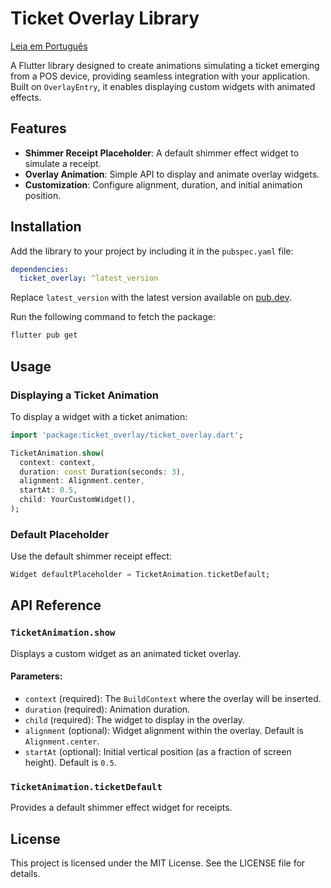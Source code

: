 # Ticket Overlay Library

[Leia em Português](README.md)

A Flutter library designed to create animations simulating a ticket emerging from a POS device, providing seamless integration with your application. Built on `OverlayEntry`, it enables displaying custom widgets with animated effects.

## Features

- **Shimmer Receipt Placeholder**: A default shimmer effect widget to simulate a receipt.
- **Overlay Animation**: Simple API to display and animate overlay widgets.
- **Customization**: Configure alignment, duration, and initial animation position.

## Installation

Add the library to your project by including it in the `pubspec.yaml` file:

```yaml
dependencies:
  ticket_overlay: ^latest_version
```

Replace `latest_version` with the latest version available on [pub.dev](https://pub.dev/packages/ticket_overlay).

Run the following command to fetch the package:

```bash
flutter pub get
```

## Usage

### Displaying a Ticket Animation

To display a widget with a ticket animation:

```dart
import 'package:ticket_overlay/ticket_overlay.dart';

TicketAnimation.show(
  context: context,
  duration: const Duration(seconds: 3),
  alignment: Alignment.center,
  startAt: 0.5,
  child: YourCustomWidget(),
);
```

### Default Placeholder

Use the default shimmer receipt effect:

```dart
Widget defaultPlaceholder = TicketAnimation.ticketDefault;
```

## API Reference

### `TicketAnimation.show`

Displays a custom widget as an animated ticket overlay.

#### Parameters:

- `context` (required): The `BuildContext` where the overlay will be inserted.
- `duration` (required): Animation duration.
- `child` (required): The widget to display in the overlay.
- `alignment` (optional): Widget alignment within the overlay. Default is `Alignment.center`.
- `startAt` (optional): Initial vertical position (as a fraction of screen height). Default is `0.5`.

### `TicketAnimation.ticketDefault`

Provides a default shimmer effect widget for receipts.

## License

This project is licensed under the MIT License. See the LICENSE file for details.

